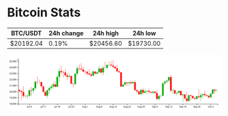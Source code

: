 # Bitcoin Stats

BTC/USDT|24h change|24h high|24h low|
|---|---|---|---|
|$20192.04|0.19%|$20456.60|$19730.00|

<img src="./chart.svg">
